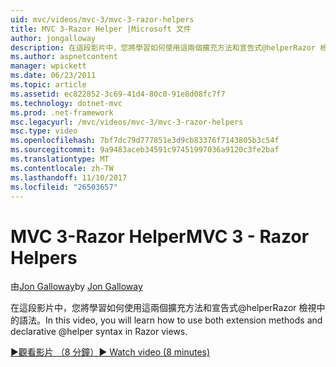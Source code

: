 ```yaml
---
uid: mvc/videos/mvc-3/mvc-3-razor-helpers
title: MVC 3-Razor Helper |Microsoft 文件
author: jongalloway
description: 在這段影片中，您將學習如何使用這兩個擴充方法和宣告式@helperRazor 檢視中的語法。
ms.author: aspnetcontent
manager: wpickett
ms.date: 06/23/2011
ms.topic: article
ms.assetid: ec822852-3c69-41d4-80c0-91e8d08fc7f7
ms.technology: dotnet-mvc
ms.prod: .net-framework
msc.legacyurl: /mvc/videos/mvc-3/mvc-3-razor-helpers
msc.type: video
ms.openlocfilehash: 7bf7dc79d777851e3d9cb83376f7143805b3c54f
ms.sourcegitcommit: 9a9483aceb34591c97451997036a9120c3fe2baf
ms.translationtype: MT
ms.contentlocale: zh-TW
ms.lasthandoff: 11/10/2017
ms.locfileid: "26503657"
---
```

<a name="mvc-3---razor-helpers"></a><span data-ttu-id="9305a-103">MVC 3-Razor Helper</span><span class="sxs-lookup"><span data-stu-id="9305a-103">MVC 3 - Razor Helpers</span></span>
====================
<span data-ttu-id="9305a-104">由[Jon Galloway](https://github.com/jongalloway)</span><span class="sxs-lookup"><span data-stu-id="9305a-104">by [Jon Galloway](https://github.com/jongalloway)</span></span>

<span data-ttu-id="9305a-105">在這段影片中，您將學習如何使用這兩個擴充方法和宣告式@helperRazor 檢視中的語法。</span><span class="sxs-lookup"><span data-stu-id="9305a-105">In this video, you will learn how to use both extension methods and declarative @helper syntax in Razor views.</span></span>

[<span data-ttu-id="9305a-106">&#9654;觀看影片 （8 分鐘）</span><span class="sxs-lookup"><span data-stu-id="9305a-106">&#9654; Watch video (8 minutes)</span></span>](https://channel9.msdn.com/Blogs/ASP-NET-Site-Videos/mvc-3-razor-helpers)
